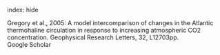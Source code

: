index: hide

<div class="Citation">

  <div class="Citation-body">
    <div class="Citation-text">Gregory et al., 2005: A model intercomparison of changes in the Atlantic thermohaline circulation in response to increasing atmospheric CO2 concentration. <span class="Article-journal">Geophysical Research Letters, </span><span class="Article-volume">32, </span>L12703pp.</div>
    <div class="Citation-links">
      <div class="CitationLink" data-href="https://scholar.google.com/scholar?q=A+model+intercomparison+of+changes+in+the+Atlantic+thermohaline+circulation+in+response+to+increasing+atmospheric+CO2+concentration">
        <div class="CitationLink-icon CitationLink-Scholar"></div>
        <div class="CitationLink-text">Google Scholar</div>
      </div>
    </div>
  </div>
</div>


<div class="Citation-copy">

</div>